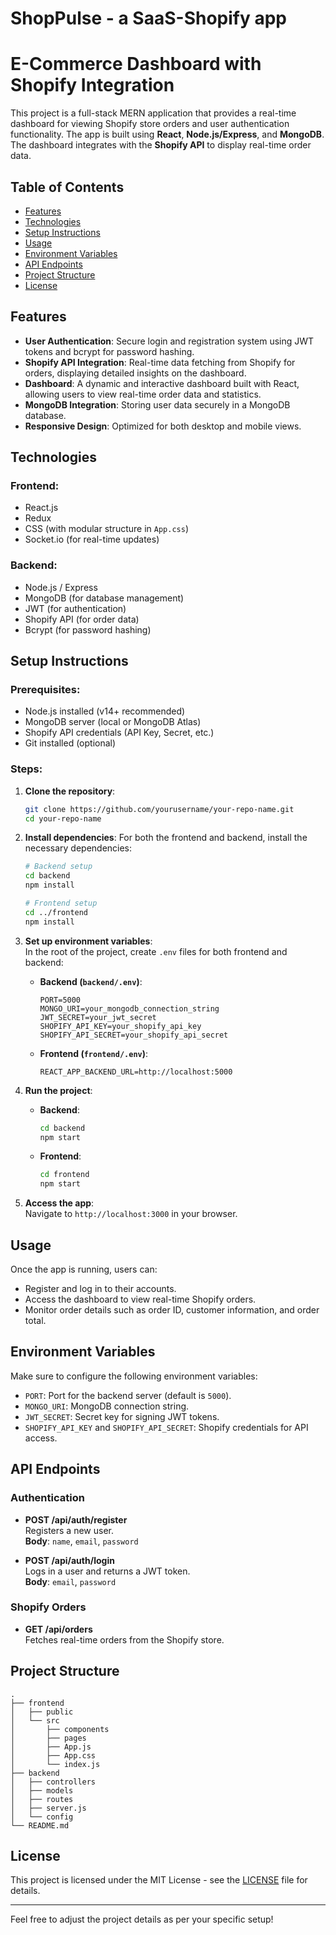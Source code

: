 # ShopPulse - a SaaS-Shopify app

# E-Commerce Dashboard with Shopify Integration

This project is a full-stack MERN application that provides a real-time dashboard for viewing Shopify store orders and user authentication functionality. The app is built using **React**, **Node.js/Express**, and **MongoDB**. The dashboard integrates with the **Shopify API** to display real-time order data.

## Table of Contents

- [Features](#features)
- [Technologies](#technologies)
- [Setup Instructions](#setup-instructions)
- [Usage](#usage)
- [Environment Variables](#environment-variables)
- [API Endpoints](#api-endpoints)
- [Project Structure](#project-structure)
- [License](#license)

## Features

- **User Authentication**: Secure login and registration system using JWT tokens and bcrypt for password hashing.
- **Shopify API Integration**: Real-time data fetching from Shopify for orders, displaying detailed insights on the dashboard.
- **Dashboard**: A dynamic and interactive dashboard built with React, allowing users to view real-time order data and statistics.
- **MongoDB Integration**: Storing user data securely in a MongoDB database.
- **Responsive Design**: Optimized for both desktop and mobile views.

## Technologies

### Frontend:
- React.js
- Redux
- CSS (with modular structure in `App.css`)
- Socket.io (for real-time updates)

### Backend:
- Node.js / Express
- MongoDB (for database management)
- JWT (for authentication)
- Shopify API (for order data)
- Bcrypt (for password hashing)

## Setup Instructions

### Prerequisites:
- Node.js installed (v14+ recommended)
- MongoDB server (local or MongoDB Atlas)
- Shopify API credentials (API Key, Secret, etc.)
- Git installed (optional)

### Steps:

1. **Clone the repository**:
   ```bash
   git clone https://github.com/yourusername/your-repo-name.git
   cd your-repo-name
   ```

2. **Install dependencies**:
   For both the frontend and backend, install the necessary dependencies:
   ```bash
   # Backend setup
   cd backend
   npm install

   # Frontend setup
   cd ../frontend
   npm install
   ```

3. **Set up environment variables**:  
   In the root of the project, create `.env` files for both frontend and backend:

   - **Backend (`backend/.env`)**:
     ```plaintext
     PORT=5000
     MONGO_URI=your_mongodb_connection_string
     JWT_SECRET=your_jwt_secret
     SHOPIFY_API_KEY=your_shopify_api_key
     SHOPIFY_API_SECRET=your_shopify_api_secret
     ```

   - **Frontend (`frontend/.env`)**:
     ```plaintext
     REACT_APP_BACKEND_URL=http://localhost:5000
     ```

4. **Run the project**:
   - **Backend**: 
     ```bash
     cd backend
     npm start
     ```
   - **Frontend**: 
     ```bash
     cd frontend
     npm start
     ```

5. **Access the app**:  
   Navigate to `http://localhost:3000` in your browser.

## Usage

Once the app is running, users can:

- Register and log in to their accounts.
- Access the dashboard to view real-time Shopify orders.
- Monitor order details such as order ID, customer information, and order total.

## Environment Variables

Make sure to configure the following environment variables:

- `PORT`: Port for the backend server (default is `5000`).
- `MONGO_URI`: MongoDB connection string.
- `JWT_SECRET`: Secret key for signing JWT tokens.
- `SHOPIFY_API_KEY` and `SHOPIFY_API_SECRET`: Shopify credentials for API access.

## API Endpoints

### Authentication

- **POST /api/auth/register**  
  Registers a new user.  
  **Body**: `name`, `email`, `password`

- **POST /api/auth/login**  
  Logs in a user and returns a JWT token.  
  **Body**: `email`, `password`

### Shopify Orders

- **GET /api/orders**  
  Fetches real-time orders from the Shopify store.

## Project Structure

```plaintext
.
├── frontend
│   ├── public
│   └── src
│       ├── components
│       ├── pages
│       ├── App.js
│       ├── App.css
│       └── index.js
├── backend
│   ├── controllers
│   ├── models
│   ├── routes
│   ├── server.js
│   └── config
└── README.md
```

## License

This project is licensed under the MIT License - see the [LICENSE](LICENSE) file for details.

---

Feel free to adjust the project details as per your specific setup!